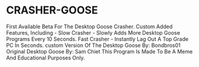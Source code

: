 # CRASHER-GOOSE
First Available Beta For The Desktop Goose Crasher.  Custom Added Features, Including -  Slow Crasher - Slowly Adds More Desktop Goose Programs Every 10 Seconds.  Fast Crasher  - Instantly Lag Out A Top Grade PC In Seconds.  custom Version Of The Desktop Goose By: Bondbros01 Original Desktop Goose By: Sam Chiet  This Program Is Made To Be A Meme And Educational Purposes Only.
